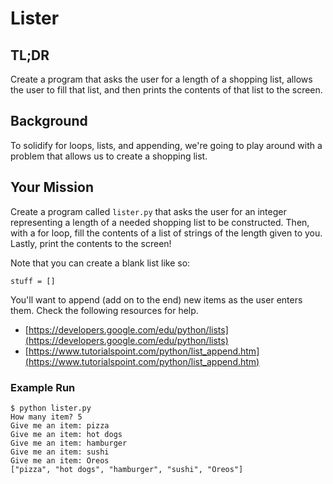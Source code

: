 # Lister

## TL;DR

Create a program that asks the user for a length of a shopping list, allows the user to fill that list, and then prints the contents of that list to the screen.

## Background

To solidify for loops, lists, and appending, we're going to play around with a problem that allows us to create a shopping list.

## Your Mission
Create a program called `lister.py` that asks the user for an integer representing a length of a needed shopping list to be constructed. Then, with a for loop, fill the contents of a list of strings of the length given to you. Lastly, print the contents to the screen!

Note that you can create a blank list like so:
```
stuff = []
```

You'll want to append (add on to the end) new items as the user enters them. Check the following resources for help.
- [https://developers.google.com/edu/python/lists](https://developers.google.com/edu/python/lists)
- [https://www.tutorialspoint.com/python/list_append.htm](https://www.tutorialspoint.com/python/list_append.htm)

### Example Run
```
$ python lister.py
How many item? 5
Give me an item: pizza
Give me an item: hot dogs
Give me an item: hamburger
Give me an item: sushi
Give me an item: Oreos
["pizza", "hot dogs", "hamburger", "sushi", "Oreos"]
```
